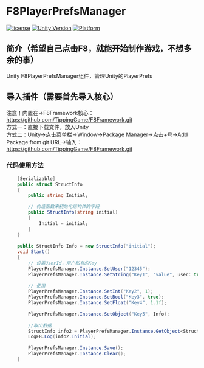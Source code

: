 # F8PlayerPrefsManager

[![license](http://img.shields.io/badge/license-MIT-green.svg)](https://opensource.org/licenses/MIT) 
[![Unity Version](https://img.shields.io/badge/unity-2021.3.15f1-blue)](https://unity.com) 
[![Platform](https://img.shields.io/badge/platform-Win%20%7C%20Android%20%7C%20iOS%20%7C%20Mac%20%7C%20Linux-orange)]() 

## 简介（希望自己点击F8，就能开始制作游戏，不想多余的事）
Unity F8PlayerPrefsManager组件，管理Unity的PlayerPrefs  

## 导入插件（需要首先导入核心）
注意！内置在->F8Framework核心：https://github.com/TippingGame/F8Framework.git  
方式一：直接下载文件，放入Unity  
方式二：Unity->点击菜单栏->Window->Package Manager->点击+号->Add Package from git URL->输入：https://github.com/TippingGame/F8Framework.git  

### 代码使用方法
```C#
    [Serializable]
    public struct StructInfo
    {
        public string Initial;

        // 构造函数来初始化结构体的字段
        public StructInfo(string initial)
        {
            Initial = initial;
        }
    }
   
    public StructInfo Info = new StructInfo("initial");
    void Start()
    {
        // 设置UserId，用户私有的Key
        PlayerPrefsManager.Instance.SetUser("12345");
        PlayerPrefsManager.Instance.SetString("Key1", "value", user: true);
        
        // 使用
        PlayerPrefsManager.Instance.SetInt("Key2", 1);
        PlayerPrefsManager.Instance.SetBool("Key3", true);
        PlayerPrefsManager.Instance.SetFloat("Key4", 1.1f);
        
        PlayerPrefsManager.Instance.SetObject("Key5", Info);
        
        //取出数据
        StructInfo info2 = PlayerPrefsManager.Instance.GetObject<StructInfo>("Key5");
        LogF8.Log(info2.Initial);
        
        PlayerPrefsManager.Instance.Save();
        PlayerPrefsManager.Instance.Clear();
    }
```


